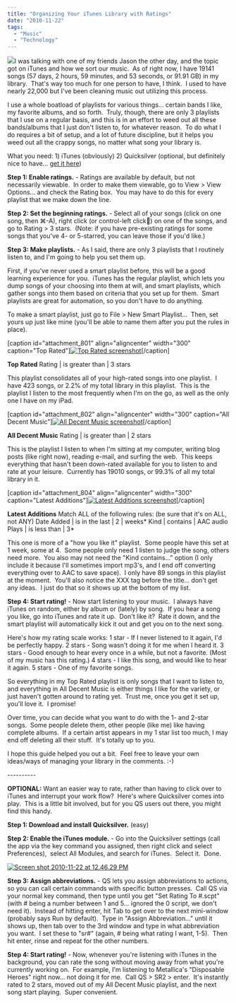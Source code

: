 ```yaml
---
title: "Organizing Your iTunes Library with Ratings"
date: "2010-11-22"
tags:
  - "Music"
  - "Technology"
---
```


![](images/itunes9icon.png)I was talking with one of my friends Jason the other day, and the topic got on iTunes and how we sort our music.  As of right now, I have 19141 songs (57 days, 2 hours, 59 minutes, and 53 seconds, or 91.91 GB) in my library.  That's way too much for one person to have, I think.  I used to have nearly 22,000 but I've been cleaning music out utilizing this process.

I use a whole boatload of playlists for various things... certain bands I like, my favorite albums, and so forth.  Truly, though, there are only 3 playlists that I use on a regular basis, and this is in an effort to weed out all these bands/albums that I just don't listen to, for whatever reason.  To do what I do requires a bit of setup, and a lot of future discipline, but it helps you weed out all the crappy songs, no matter what song your library is.

What you need: 1) iTunes (obviously) 2) Quicksilver (optional, but definitely nice to have... [get it here](http://www.blacktree.com/))

<!--more-->

**Step 1: Enable ratings.** - Ratings are available by default, but not necessarily viewable.  In order to make them viewable, go to View > View Options... and check the Rating box.  You may have to do this for every playlist that we make down the line.

**Step 2: Set the beginning ratings.** - Select all of your songs (click on one song, then ⌘-A), right click (or control-left click) on one of the songs, and go to Rating > 3 stars.  (Note: if you have pre-existing ratings for some songs that you've 4- or 5-starred, you can leave those if you'd like.)

**Step 3: Make playlists.** - As I said, there are only 3 playlists that I routinely listen to, and I'm going to help you set them up.

First, if you've never used a smart playlist before, this will be a good learning experience for you.  iTunes has the regular playlist, which lets you dump songs of your choosing into them at will, and smart playlists, which gather songs into them based on criteria that you set up for them.  Smart playlists are great for automation, so you don't have to do anything.

To make a smart playlist, just go to File > New Smart Playlist...  Then, set yours up just like mine (you'll be able to name them after you put the rules in place).

\[caption id="attachment\_801" align="aligncenter" width="300" caption="Top Rated"\][![](http://niclake13.wordpress.com/wp-content/uploads/2010/11/screen-shot-2010-11-22-at-9-40-53-am1.png?w=300 "Top Rated screenshot")](http://niclake13.wordpress.com/wp-content/uploads/2010/11/screen-shot-2010-11-22-at-9-40-53-am1.png)\[/caption\]

**Top Rated** Rating | is greater than | 3 stars

This playlist consolidates all of your high-rated songs into one playlist.  I have 423 songs, or 2.2% of my total library in this playlist.  This is the playlist I listen to the most frequently when I'm on the go, as well as the only one I have on my iPad.

\[caption id="attachment\_802" align="aligncenter" width="300" caption="All Decent Music"\][![](http://niclake13.wordpress.com/wp-content/uploads/2010/11/screen-shot-2010-11-22-at-9-40-59-am.png?w=300 "All Decent Music screenshot")](http://niclake13.wordpress.com/wp-content/uploads/2010/11/screen-shot-2010-11-22-at-9-40-59-am.png)\[/caption\]

**All Decent Music** Rating | is greater than | 2 stars

This is the playlist I listen to when I'm sitting at my computer, writing blog posts (like right now), reading e-mail, and surfing the web.  This keeps everything that hasn't been down-rated available for you to listen to and rate at your leisure.  Currently has 19010 songs, or 99.3% of all my total library in it.

\[caption id="attachment\_804" align="aligncenter" width="300" caption="Latest Additions"\][![](http://niclake13.wordpress.com/wp-content/uploads/2010/11/screen-shot-2010-11-22-at-9-41-32-am1.png?w=300 "Latest Additions screenshot")](http://niclake13.wordpress.com/wp-content/uploads/2010/11/screen-shot-2010-11-22-at-9-41-32-am1.png)\[/caption\]

**Latest Additions** Match ALL of the following rules: (be sure that it's on ALL, not ANY) Date Added | is in the last | 2 | weeks\* Kind | contains | AAC audio Plays | is less than | 3\*

This one is more of a "how you like it" playlist.  Some people have this set at 1 week, some at 4.  Some people only need 1 listen to judge the song, others need more.  You also may not need the "Kind contains..." option (I only include it because I'll sometimes import mp3's, and I end off converting everything over to AAC to save space).  I only have 89 songs in this playlist at the moment.  You'll also notice the XXX tag before the title... don't get any ideas.  I just do that so it shows up at the bottom of my list.

**Step 4: Start rating!** - Now start listening to your music.  I always have iTunes on random, either by album or (lately) by song.  If you hear a song you like, go into iTunes and rate it up.  Don't like it?  Rate it down, and the smart playlist will automatically kick it out and get you on to the next song.

Here's how my rating scale works: 1 star - If I never listened to it again, I'd be perfectly happy. 2 stars - Song wasn't doing it for me when I heard it. 3 stars - Good enough to hear every once in a while, but not a favorite. (Most of my music has this rating.) 4 stars - I like this song, and would like to hear it again. 5 stars - One of my favorite songs.

So everything in my Top Rated playlist is only songs that I want to listen to, and everything in All Decent Music is either things I like for the variety, or just haven't gotten around to rating yet.  Trust me, once you get it set up, you'll love it.  I promise!

Over time, you can decide what you want to do with the 1- and 2-star songs.  Some people delete them, other people (like me) like having complete albums.  If a certain artist appears in my 1 star list too much, I may end off deleting all their stuff.  It's totally up to you.

I hope this guide helped you out a bit.  Feel free to leave your own ideas/ways of managing your library in the comments. :-)

\----------

**OPTIONAL:** Want an easier way to rate, rather than having to click over to iTunes and interrupt your work flow?  Here's where Quicksilver comes into play.  This is a little bit involved, but for you QS users out there, you might find this handy.

**Step 1: Download and install Quicksilver.** (easy)

**Step 2: Enable the iTunes module.** - Go into the Quicksilver settings (call the app via the key command you assigned, then right click and select Preferences),  select All Modules, and search for iTunes.  Select it.  Done.

[![](http://niclake13.wordpress.com/wp-content/uploads/2010/11/screen-shot-2010-11-22-at-12-46-29-pm.png?w=300 "Screen shot 2010-11-22 at 12.46.29 PM")](http://niclake13.wordpress.com/wp-content/uploads/2010/11/screen-shot-2010-11-22-at-12-46-29-pm.png)

**Step 3: Assign abbreviations.** - QS lets you assign abbreviations to actions, so you can call certain commands with specific button presses.  Call QS via your normal key command, then type until you get "Set Rating To #.scpt" (with # being a number between 1 and 5... ignored the 0 script, we don't need it).  Instead of hitting enter, hit Tab to get over to the next mini-window (probably says Run by default).  Type in "Assign Abbreviation..." until it shows up, then tab over to the 3rd window and type in what abbreviation you want.  I set these to "sr#" (again, # being what rating I want, 1-5).  Then hit enter, rinse and repeat for the other numbers.

**Step 4: Start rating!** - Now, whenever you're listening with iTunes in the background, you can rate the song without moving away from what you're currently working on.  For example, I'm listening to Metallica's "Disposable Heroes" right now... not doing it for me.  Call QS > SR2 > enter.  It's instantly rated to 2 stars, moved out of my All Decent Music playlist, and the next song start playing.  Super convenient.
